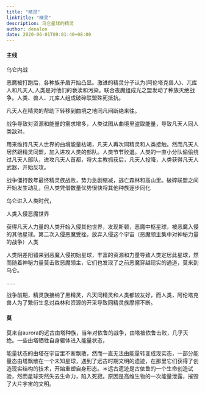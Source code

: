 ```yaml
---
title: "精灵"
linkTitle: "精灵"
description: 乌仑星球的精灵
author: denalon
date: 2020-06-01T09:01:40+08:00
---
```


#### 主线

乌仑内战 

恶魔被打跑后，各种族矛盾开始凸显。激进的精灵分子认为(阿伦塔克兽人)、兀库人和凡天人,人类是对他们的亵渎和污染。联合夜魔组成光之盟发动了种族灭绝战争。人类、兽人、兀库人组成破碎联盟殊死抵抗。

凡天人在精灵的帮助下转移到曲境之地同凡间断绝来往。

战争导致对资源和能量的需求增多，人类试图从曲境里盗取能量，导致凡天人同人类敌对。

用来维持凡天人世界的曲境能量枯竭，凡天人再次同精灵和人类接触。然而凡天人居然跟精灵同盟，加入进攻人类的部队。人类节节败退。人类的一直小分队偷偷绕过凡天人部队，进攻凡天人首都，将大主教抓获后，凡天人投降，人类获得凡天人武器，开始反攻。

战争僵持数年最终精灵族战败，势力急剧缩减，逃亡森林和高山里。破碎联盟之间开始发生动乱，但人类凭借数量优势很快将其他种族逐步同化

乌仑进入人类时代，


人类入侵恶魔世界

获得凡天人力量的人类开始入侵其他世界，发现斯顿，恶魔中枢星球，被恶魔入侵的其他星球。第二次入侵恶魔受挫，放弃入侵这个宇宙（恶魔领主集中对神秘力量的战争）人类

人类阴差阳错来到恶魔入侵初始星球，丰富的资源和力量导致人类定居此星球，然而随着神秘力量莫击败恶魔领主，它们也发现了之前恶魔穿越现实的通道，莫来到乌仑。


……


战争前期，精灵族接纳了黑精灵，凡天同精灵和人类都较友好，而人类，阿伦塔克兽人为了繁衍生息对森林和资源的开采导致同精灵族摩擦不断。



#### 莫

莫来自aurora的远古由塔种族，当年对依鲁的战争，由塔被依鲁击败，几乎灭绝。一些由塔牺牲自身躯体进入能量状态，

能量状态的由塔在宇宙里不断飘散，然而一直无法由能量转变成现实态，一部分能量态由塔飘散在一个未知星球，遇到了远古时期文明的遗迹，在那里它们获得了创造现实结构的技术，开始重塑自身形态。＊远古遗迹是古依鲁的一个生命创造试验，然而星球突然失去生命力，陷入死寂。原因是高维生物的一次能量泄露，摧毁了大片宇宙的文明。
